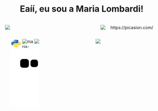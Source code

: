 <div align="center"><strong>
  <h1>Eaíí, eu sou a Maria Lombardi!</h1>
</strong></div>
<div align="center"><br>
  <a href="https://github.com/duda30">
  <img height="190em" align="left" src="https://github-readme-stats.vercel.app/api?username=duda30&show_icons=true&theme=dracula&include_all_commits=true&count_private=true"/>
  <a href="https://picasion.com/"><img src="https://i.picasion.com/pic92/9e39fe679bede1d6ea45049139bb2c2d.gif" width="190" align="right" height="190" border="0" alt="https://picasion.com/" /></a><br /><a href="https://picasion.com/"></a>
</div>
<div style="display: inline_block">
  <img align="left" alt="maria-Python" height="30" width="40" src="https://raw.githubusercontent.com/devicons/devicon/master/icons/python/python-original.svg">
  <img align="left" alt="maria-Csharp" height="30" width="40" src="https://cdn.jsdelivr.net/gh/devicons/devicon/icons/amazonwebservices/amazonwebservices-original.svg">
  <img height="190em" align="right" src="https://github-readme-stats.vercel.app/api/top-langs/?username=duda30&layout=compact&langs_count=7&theme=dracula"
</div>
  
  ##
 
<div> 
  <a href="https://www.linkedin.com/in/rafaella-ballerini-45875016a" target="_blank"><img src="https://img.shields.io/badge/-LinkedIn-%230077B5?style=for-the-badge&logo=linkedin&logoColor=white" target="_blank"></a> 
 
  ![Snake animation](https://github.com/rafaballerini/rafaballerini/blob/output/github-contribution-grid-snake.svg)
 
</div>
